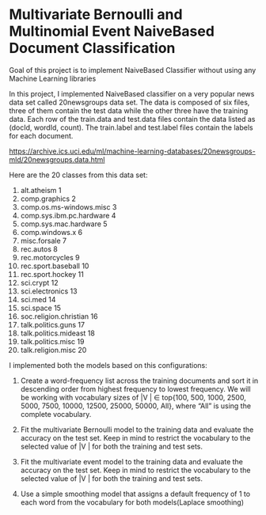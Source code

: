 #  Multivariate Bernoulli and Multinomial Event NaiveBased Document Classification

Goal of this project is to implement NaiveBased Classifier without using any Machine Learning libraries

In this project, I implemented NaiveBased classifier on a very popular news data set called 20newsgroups data set.
The data is composed of six files, three of them contain the test data while the other
three have the training data. Each row of the train.data and test.data files contain the data listed
as (docId, wordId, count). The train.label and test.label files contain the labels for each document.
 
https://archive.ics.uci.edu/ml/machine-learning-databases/20newsgroups-mld/20newsgroups.data.html

Here are the 20 classes from this data set:

1. alt.atheism 1
2. comp.graphics 2
3. comp.os.ms-windows.misc 3
4. comp.sys.ibm.pc.hardware 4
5. comp.sys.mac.hardware 5
6. comp.windows.x 6
7. misc.forsale 7
8. rec.autos 8
9. rec.motorcycles 9
10. rec.sport.baseball 10
11. rec.sport.hockey 11
12. sci.crypt 12
13. sci.electronics 13
14. sci.med 14
15. sci.space 15
16. soc.religion.christian 16
17. talk.politics.guns 17
18. talk.politics.mideast 18
19. talk.politics.misc 19
20. talk.religion.misc 20

I implemented both the models based on this configurations:

1. Create a word-frequency list across the training documents and sort it in descending order
from highest frequency to lowest frequency. We will be working with vocabulary sizes of |V | ∈
top{100, 500, 1000, 2500, 5000, 7500, 10000, 12500, 25000, 50000, All}, where “All” is using the
complete vocabulary.

2. Fit the multivariate Bernoulli model to the training data and evaluate the accuracy on the
test set. Keep in mind to restrict the vocabulary to the selected value of |V | for both the
training and test sets.

3. Fit the multivariate event model to the training data and evaluate the accuracy on the test
set. Keep in mind to restrict the vocabulary to the selected value of |V | for both the training
and test sets.

4. Use a simple smoothing model that assigns a default frequency of 1 to each word from the
vocabulary for both models(Laplace smoothing)
